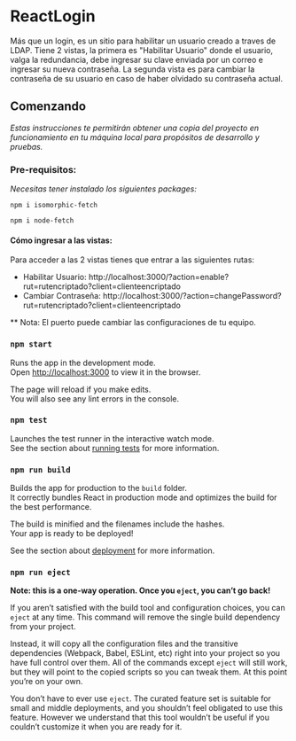 # ReactLogin
Más que un login, es un sitio para habilitar un usuario creado a traves de LDAP. Tiene 2 vistas, la primera es "Habilitar Usuario" donde el usuario, valga la redundancia, debe ingresar su clave enviada por un correo 
e ingresar su nueva contraseña. La segunda vista es para cambiar la contraseña de su usuario en caso de haber olvidado su contraseña actual.

## Comenzando
_Estas instrucciones te permitirán obtener una copia del proyecto en funcionamiento en tu máquina local para propósitos de desarrollo y pruebas._

### Pre-requisitos:
_Necesitas tener instalado los siguientes packages:_
```
npm i isomorphic-fetch
```

```
npm i node-fetch
```

#### Cómo ingresar a las vistas:

Para acceder a las 2 vistas tienes que entrar a las siguientes rutas:

* Habilitar Usuario: http://localhost:3000/?action=enable?rut=rutencriptado?client=clienteencriptado
* Cambiar Contraseña: http://localhost:3000/?action=changePassword?rut=rutencriptado?client=clienteencriptado 

** Nota: El puerto puede cambiar las configuraciones de tu equipo.


### `npm start`

Runs the app in the development mode.<br>
Open [http://localhost:3000](http://localhost:3000) to view it in the browser.

The page will reload if you make edits.<br>
You will also see any lint errors in the console.

### `npm test`

Launches the test runner in the interactive watch mode.<br>
See the section about [running tests](https://facebook.github.io/create-react-app/docs/running-tests) for more information.

### `npm run build`

Builds the app for production to the `build` folder.<br>
It correctly bundles React in production mode and optimizes the build for the best performance.

The build is minified and the filenames include the hashes.<br>
Your app is ready to be deployed!

See the section about [deployment](https://facebook.github.io/create-react-app/docs/deployment) for more information.

### `npm run eject`

**Note: this is a one-way operation. Once you `eject`, you can’t go back!**

If you aren’t satisfied with the build tool and configuration choices, you can `eject` at any time. This command will remove the single build dependency from your project.

Instead, it will copy all the configuration files and the transitive dependencies (Webpack, Babel, ESLint, etc) right into your project so you have full control over them. All of the commands except `eject` will still work, but they will point to the copied scripts so you can tweak them. At this point you’re on your own.

You don’t have to ever use `eject`. The curated feature set is suitable for small and middle deployments, and you shouldn’t feel obligated to use this feature. However we understand that this tool wouldn’t be useful if you couldn’t customize it when you are ready for it.


